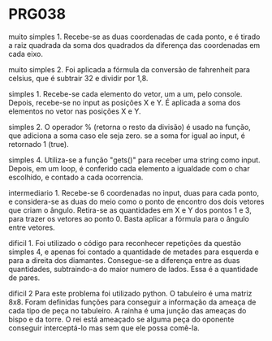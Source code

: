 # PRG038
muito simples 1.
      Recebe-se as duas coordenadas de cada ponto, e é tirado a raiz quadrada da soma dos quadrados da diferença das            coordenadas em cada eixo.
      
muito simples 2.
      Foi aplicada a fórmula da conversão de fahrenheit para celsius, que é subtrair 32 e dividir por 1,8.
      
simples 1.
      Recebe-se cada elemento do vetor, um a um, pelo console. Depois, recebe-se no input  as posições X e Y. É aplicada a soma dos elementos no vetor nas posições X e Y.
      
simples 2.
      O operador % (retorna o resto da divisão) é usado na função, que adiciona a soma caso ele seja zero. se a soma for igual ao input, é retornado 1 (true).
      
simples 4.
      Utiliza-se a função "gets()" para receber uma string como input. Depois, em um loop, é conferido cada elemento a igualdade com o char escolhido, e contado a cada ocorrencia.
      
intermediario 1.
      Recebe-se 6 coordenadas no input, duas para cada ponto, e considera-se as duas do meio como o ponto de encontro dos dois vetores que criam o ângulo. Retira-se as quantidades em X e Y dos pontos 1 e 3, para trazer os vetores ao ponto 0. Basta aplicar a fórmula para o ângulo entre vetores.

dificil 1. 
      Foi utilizado o código para reconhecer repetições da questão simples 4, e apenas foi contado a quantidade de metades para esquerda e para a direita dos diamantes. 
      Consegue-se a diferença entre as duas quantidades, subtraindo-a do maior numero de lados. Essa é a quantidade de pares.
      
dificil 2
       Para este problema foi utilizado python. O tabuleiro é uma matriz 8x8. Foram definidas funções para conseguir a informação da ameaça de cada tipo de peça no tabuleiro. A rainha é uma junção das ameaças do bispo e da torre. O rei está ameaçado se alguma peça do oponente conseguir interceptá-lo mas sem que ele possa comê-la.
      
